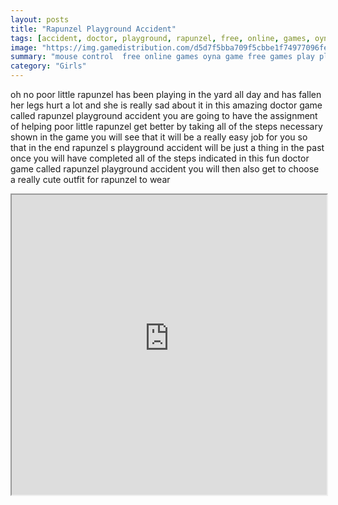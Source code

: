 ```yaml
---
layout: posts
title: "Rapunzel Playground Accident"
tags: [accident, doctor, playground, rapunzel, free, online, games, oyna, game, free, games, play, play, games]
image: "https://img.gamedistribution.com/d5d7f5bba709f5cbbe1f74977096feb3.jpg"
summary: "mouse control  free online games oyna game free games play play games"
category: "Girls"
---
```


oh no poor little rapunzel has been playing in the yard all day and has fallen her legs hurt a lot and she is really sad about it in this amazing doctor game called rapunzel playground accident you are going to have the assignment of helping poor little rapunzel get better by taking all of the steps necessary shown in the game you will see that it will be a really easy job for you so that in the end rapunzel s playground accident will be just a thing in the past once you will have completed all of the steps indicated in this fun doctor game called rapunzel playground accident you will then also get to choose a really cute outfit for rapunzel to wear

<iframe width="100%" height="480px;" src="https://flash.gamedistribution.com?game=d5d7f5bba709f5cbbe1f74977096feb3"></iframe>